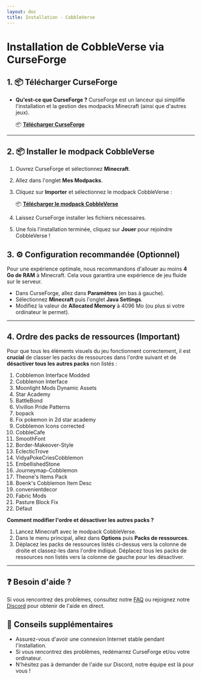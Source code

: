 ```yaml
---
layout: doc
title: Installation - CobbleVerse
---
```


# Installation de CobbleVerse via CurseForge

## 1. 📦 Télécharger CurseForge

- **Qu'est-ce que CurseForge ?** CurseForge est un lanceur qui simplifie l'installation et la gestion des modpacks Minecraft (ainsi que d'autres jeux).

  📦 **[Télécharger CurseForge](https://download.overwolf.com/install/Download?ExtensionId=cfiahnpaolfnlgaihhmobmnjdafknjnjdpdabpcm&utm_term=eyJkb21haW4iOiJjZi13ZWIiLCJnYW1lSWQiOjQzMiwicHJvamVjdElkOjgyMTc0OH0)**

---

## 2. 📦 Installer le modpack CobbleVerse

1. Ouvrez CurseForge et sélectionnez **Minecraft**.
2. Allez dans l'onglet **Mes Modpacks**.
3. Cliquez sur **Importer** et sélectionnez le modpack CobbleVerse :

   📦 **[Télécharger le modpack CobbleVerse](/modpack.zip)**

4. Laissez CurseForge installer les fichiers nécessaires.
5. Une fois l'installation terminée, cliquez sur **Jouer** pour rejoindre CobbleVerse !

## 3. ⚙️ Configuration recommandée (Optionnel)

Pour une expérience optimale, nous recommandons d'allouer au moins **4 Go de RAM** à Minecraft. Cela vous garantira une expérience de jeu fluide sur le serveur.

- Dans CurseForge, allez dans **Paramètres** (en bas à gauche).
- Sélectionnez **Minecraft** puis l'onglet **Java Settings**.
- Modifiez la valeur de **Allocated Memory** à 4096 Mo (ou plus si votre ordinateur le permet).

---

## 4. Ordre des packs de ressources (Important)

Pour que tous les éléments visuels du jeu fonctionnent correctement, il est **crucial** de classer les packs de ressources dans l'ordre suivant et de **désactiver tous les autres packs** non listés :

1. Cobblemon Interface Modded
2. Cobblemon Interface
3. Moonlight Mods Dynamic Assets
4. Star Academy
5. BattleBond
6. Vivillon Pride Patterns
7. bopack
8. Fix pokemon in 2d star academy
9. Cobblemon Icons corrected
10. CobbleCafe
11. SmoothFont
12. Border-Makeover-Style
13. EclecticTrove
14. VidyaPokeCriesCobblemon
15. EmbellishedStone
16. Journeymap-Cobblemon
17. Theone's Items Pack
18. Boenk's Cobblemon Item Desc
19. convenientdecor
20. Fabric Mods
21. Pasture Block Fix
22. Défaut

**Comment modifier l'ordre et désactiver les autres packs ?**

1. Lancez Minecraft avec le modpack CobbleVerse.
2. Dans le menu principal, allez dans **Options** puis **Packs de ressources**.
3. Déplacez les packs de ressources listés ci-dessus vers la colonne de droite et classez-les dans l'ordre indiqué. Déplacez tous les packs de ressources non listés vers la colonne de gauche pour les désactiver.

---

## ❓ Besoin d'aide ?

Si vous rencontrez des problèmes, consultez notre [FAQ](/faq) ou rejoignez notre [Discord](https://discord.gg/AuSbtGFWnk) pour obtenir de l'aide en direct.

## 📜 Conseils supplémentaires

- Assurez-vous d'avoir une connexion Internet stable pendant l'installation.
- Si vous rencontrez des problèmes, redémarrez CurseForge et/ou votre ordinateur.
- N'hésitez pas à demander de l'aide sur Discord, notre équipe est là pour vous !
